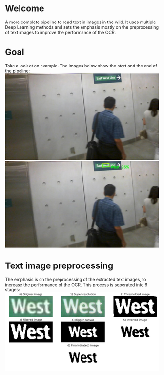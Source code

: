 # Welcome
A more complete pipeline to read text in images in the wild. It uses multiple Deep Learning methods and sets the emphasis mostly on the preprocessing of text images to improve the performance of the OCR.

# Goal
Take a look at an example. The images below show the start and the end of the pipeline:
![original](https://github.com/oezguensi/wild-OCR/blob/master/data/test_img.jpg)
![output](https://github.com/oezguensi/wild-OCR/blob/master/data/out_img.jpg)

# Text image preprocessing
The emphasis is on the preprocessing of the extracted text images, to increase the performance of the OCR. This process is seperated into 6 stages:
![stages](https://github.com/oezguensi/wild-OCR/blob/master/data/preprocessing_stages.png)
